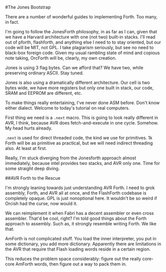 #The Jones Bootstrap

There are a number of wonderful guides to implementing Forth. Too many, in fact.

I'm going to follow the JonesForth philosophy, in as far as I can, given that we have a Harvard architecture with one (not two) built-in stacks. I'll read out of pforth, flashforth, and anything else I need to to stay oriented, but our code will be MIT, not GPL. I take plagiarism seriously, but see no need to black-box foreign code. Given my usual rambling state of mind and copious note taking, OrcForth will be, clearly, my own creation. 

Jones is using 3 flag bytes. Can we afford that? We have two, while preserving ordinary ASCII. Stay tuned.

Jones is also using a dramatically different architecture. Our cell is two bytes wide, we have more registers but only one built in stack, our code, SRAM and EEPROM are different, etc.

To make things really entertaining, I've never done ASM before. Don't know either dialect. Welcome to today's tutorial on real computers. 

First thing we need is a `.next` macro. This is going to look really different in AVR, I think, because AVR does fetch-and-execute in one cycle. Somehow. My head hurts already.

`.next` is used for direct threaded code, the kind we use for primitives. 1k Forth will be as primitive as practical, but we will need indirect threading also. At least at first.

Really, I'm stuck diverging from the Jonesforth approach almost immediately, because intel provides two stacks, and AVR only one. Time for some straight deep diving.

##AVR Forth to the Rescue

I'm strongly leaning towards just understanding AVR Forth. I need to grok assembly, Forth, and AVR all at once, and the FlashForth codebase is completely opaque. GPL is just nonoptional here. It wouldn't be so weird if Orcish had the curse, now would it.

We can reimplement it when Fabri has a decent assembler or even cross assembler. That'd be cool, right? I'm told good things about the Forth approach to assembly. Such as, it strongly resemble writing Forth. We like that.

AmForth is not complicated stuff. You load the inner interpreter, you put in some dictionary, you add more dictionary. Apparently there are limitations in the AVR that require that Flash loading words reside in a certain region. 

This reduces the problem space considerably: figure out the really core-core AmForth words, then figure out a way to pack them in. 